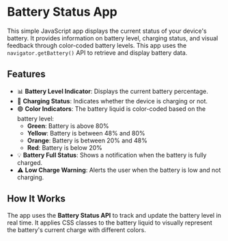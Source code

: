 # Battery Status App

This simple JavaScript app displays the current status of your device's battery. It provides information on battery level, charging status, and visual feedback through color-coded battery levels. This app uses the `navigator.getBattery()` API to retrieve and display battery data.

## Features

- 📊 **Battery Level Indicator**: Displays the current battery percentage.
- 🔋 **Charging Status**: Indicates whether the device is charging or not.
- 🟢 **Color Indicators**: The battery liquid is color-coded based on the battery level:
  - **Green**: Battery is above 80%
  - **Yellow**: Battery is between 48% and 80%
  - **Orange**: Battery is between 20% and 48%
  - **Red**: Battery is below 20%
- 💡 **Battery Full Status**: Shows a notification when the battery is fully charged.
- ⚠️ **Low Charge Warning**: Alerts the user when the battery is low and not charging.

## How It Works

The app uses the **Battery Status API** to track and update the battery level in real time. It applies CSS classes to the battery liquid to visually represent the battery's current charge with different colors.

